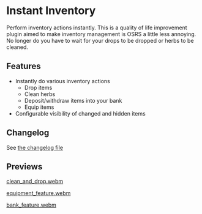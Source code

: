 # Instant Inventory

Perform inventory actions instantly.
This is a quality of life improvement plugin aimed to make inventory management is OSRS a
little less annoying.
No longer do you have to wait for your drops to be dropped or herbs to be cleaned.

## Features

* Instantly do various inventory actions
  * Drop items
  * Clean herbs
  * Deposit/withdraw items into your bank
  * Equip items
* Configurable visibility of changed and hidden items

## Changelog

See [the changelog file](./CHANGELOG.md)

## Previews

[clean_and_drop.webm](https://github.com/elgbar/instant-inventory/assets/1556738/7a97dbf5-8ff6-49e7-b92f-0bcd64fe66db)

[equipment_feature.webm](https://github.com/elgbar/instant-inventory/assets/1556738/5e5bf832-e335-4a6a-b8a7-2e2aa4a6c785)

[bank_feature.webm](https://github.com/elgbar/instant-inventory/assets/1556738/ffb93f2d-f57c-445a-b47d-1de9eab34f74)
